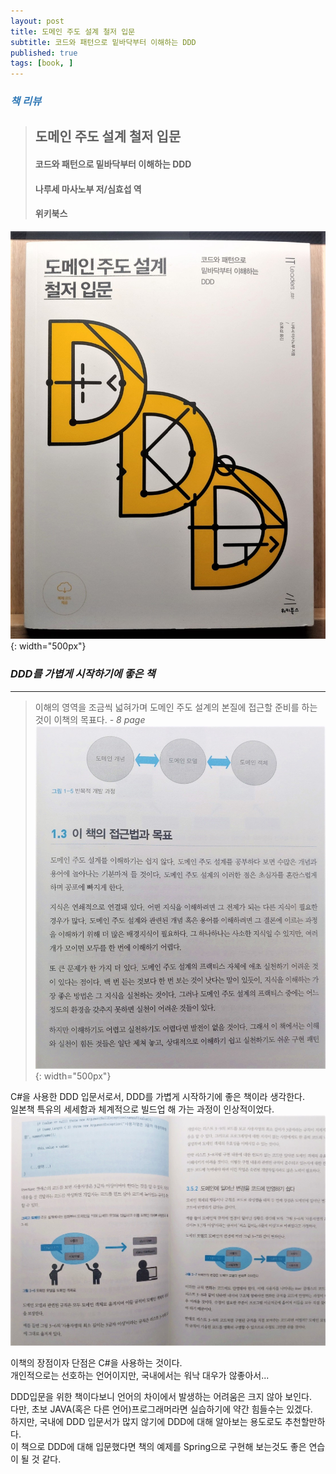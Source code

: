 ```yaml
---
layout: post
title: 도메인 주도 설계 철저 입문
subtitle: 코드와 패턴으로 밑바닥부터 이해하는 DDD
published: true
tags: [book, ]
---
```


### <span style="color:#337ab7;">***책 리뷰***</span>
>## **도메인 주도 설계 철저 입문**
>#### 코드와 패턴으로 밑바닥부터 이해하는 DDD
>#### 나루세 마사노부 저/심효섭 역
>#### 위키북스  

![도메인 주도 설계 철저 입문](../img/2021-03-23-도메인%20주도%20설계%20철저%20입문/cover.jpg){: width="500px"}
### ***DDD를 가볍게 시작하기에 좋은 책***

---
  
>이해의 영역을 조금씩 넓혀가며 도메인 주도 설계의 본질에 접근할 준비를 하는것이 이책의 목표다. *- 8 page*  
![](../img/2021-03-23-도메인%20주도%20설계%20철저%20입문/1.jpg){: width="500px"}  
  
C#을 사용한 DDD 입문서로서, DDD를 가볍게 시작하기에 좋은 책이라 생각한다.  
일본책 특유의 세세함과 체계적으로 빌드업 해 가는 과정이 인상적이었다.  
![](../img/2021-03-23-도메인%20주도%20설계%20철저%20입문/2.jpg)  


이책의 장점이자 단점은 C#을 사용하는 것이다.  
개인적으로는 선호하는 언어이지만, 국내에서는 워낙 대우가 않좋아서...  

DDD입문을 위한 책이다보니 언어의 차이에서 발생하는 어려움은 크지 않아 보인다.  
다만, 초보 JAVA(혹은 다른 언어)프로그래머라면 실습하기에 약간 힘들수는 있겠다.  
하지만, 국내에 DDD 입문서가 많지 않기에 DDD에 대해 알아보는 용도로도 추천할만하다.  
이 책으로 DDD에 대해 입문했다면 책의 예제를 Spring으로 구현해 보는것도 좋은 연습이 될 것 같다.  
